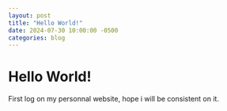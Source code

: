```yaml
---
layout: post
title: "Hello World!"
date: 2024-07-30 10:00:00 -0500
categories: blog
---
```


# Hello World!

First log on my personnal website, hope i will be consistent on it.

